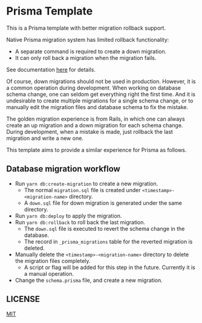 # Prisma Template

This is a Prisma template with better migration rollback support.

Native Prisma migration system has limited rollback functionality:

- A separate command is required to create a down migration.
- It can only roll back a migration when the migration fails.

See documentation [here](https://www.prisma.io/docs/orm/prisma-migrate/workflows/generating-down-migrations) for details.

Of course, down migrations should not be used in production. However, it is a common operation during development. When working on database schema change, one can seldom get everything right the first time. And it is undesirable to create multiple migrations for a single schema change, or to manually edit the migration files and database schema to fix the mistake.

The golden migration experience is from Rails, in which one can always create an up migration and a down migration for each schema change. During development, when a mistake is made, just rollback the last migration and write a new one.

This template aims to provide a similar experience for Prisma as follows.

## Database migration workflow

- Run `yarn db:create-migration` to create a new migration.
  - The normal `migration.sql` file is created under `<timestamp>-<migration-name>` directory.
  - A `down.sql` file for down migration is generated under the same directory.
- Run `yarn db:deploy` to apply the migration.
- Run `yarn db:rollback` to roll back the last migration.
  - The `down.sql` file is executed to revert the schema change in the database.
  - The record in `_prisma_migrations` table for the reverted migration is deleted.
- Manually delete the `<timestamp>-<migration-name>` directory to delete the migration files completely.
  - A script or flag will be added for this step in the future. Currently it is a manual operation.
- Change the `schema.prisma` file, and create a new migration.

## LICENSE

[MIT](LICENSE)

